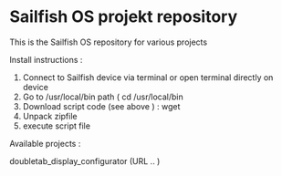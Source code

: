 # Sailfish OS projekt repository

This is the Sailfish OS repository for various projects

Install instructions :
1. Connect to Sailfish device via terminal or open terminal directly on device
2. Go to /usr/local/bin path ( cd /usr/local/bin
3. Download script code (see above ) : wget <URL> 
4. Unpack zipfile 
5. execute script file


Available projects :

doubletab_display_configurator (URL  .. )

